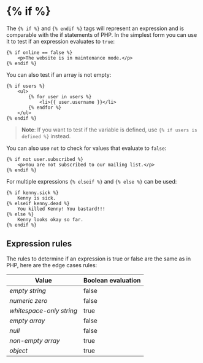 # {% if %}

The `{% if %}` and `{% endif %}` tags will represent an expression and is comparable with the if statements of PHP. In the simplest form you can use it to test if an expression evaluates to `true`:

    {% if online == false %}
        <p>The website is in maintenance mode.</p>
    {% endif %}

You can also test if an array is not empty:

    {% if users %}
        <ul>
            {% for user in users %}
                <li>{{ user.username }}</li>
            {% endfor %}
        </ul>
    {% endif %}

> **Note**: If you want to test if the variable is defined, use `{% if users is defined %}` instead.

You can also use `not` to check for values that evaluate to `false`:

    {% if not user.subscribed %}
        <p>You are not subscribed to our mailing list.</p>
    {% endif %}

For multiple expressions `{% elseif %}` and `{% else %}` can be used:

    {% if kenny.sick %}
        Kenny is sick.
    {% elseif kenny.dead %}
        You killed Kenny! You bastard!!!
    {% else %}
        Kenny looks okay so far.
    {% endif %}

## Expression rules

The rules to determine if an expression is true or false are the same as in PHP, here are the edge cases rules:

Value | Boolean evaluation
------------- | -------------
*empty string* | false
*numeric zero* | false
*whitespace-only string* | true
*empty array* | false
*null* | false
*non-empty array* | true
*object* | true